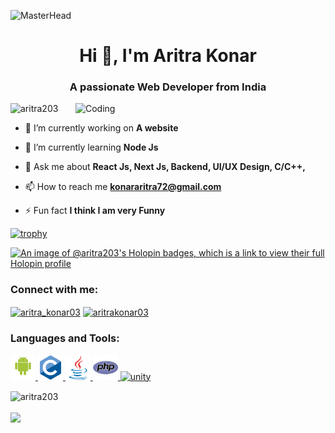![MasterHead](https://theacemakers.com/wp-content/uploads/2020/05/coustom-web.gif)
<h1 align="center">Hi 👋, I'm Aritra Konar</h1>
<h3 align="center">A passionate Web Developer from India</h3>
<img align="right" alt="Coding" width="400" src="https://cdn.dribbble.com/users/1162077/screenshots/3848914/programmer.gif">
<p align="left"> <img src="https://komarev.com/ghpvc/?username=aritra203&label=Profile%20views&color=0e75b6&style=flat" alt="aritra203" /> </p>

- 🔭 I’m currently working on **A website**

- 🌱 I’m currently learning **Node Js**

- 💬 Ask me about **React Js, Next Js, Backend, UI/UX Design, C/C++,**

- 📫 How to reach me **konararitra72@gmail.com**

- ⚡ Fun fact **I think I am very Funny**

[![trophy](https://github-profile-trophy.vercel.app/?username=Aritra203&theme=onedark)](https://github.com/Aritra203/github-profile-trophy)

[![An image of @aritra203's Holopin badges, which is a link to view their full Holopin profile](https://holopin.me/aritra203)](https://holopin.io/@aritra203)

<h3 align="left">Connect with me:</h3>
<p align="left">
<a href="https://instagram.com/aritra_konar03" target="blank"><img align="center" src="https://raw.githubusercontent.com/rahuldkjain/github-profile-readme-generator/master/src/images/icons/Social/instagram.svg" alt="aritra_konar03" height="30" width="40" /></a>
<a href="https://twitter.com/aritrakonar03" target="blank"><img align="center" src="https://raw.githubusercontent.com/rahuldkjain/github-profile-readme-generator/master/src/images/icons/Social/twitter.svg" alt="aritrakonar03" height="30" width="40" /></a>
              
</p>

<h3 align="left">Languages and Tools:</h3>
<p align="left"> <a href="https://developer.android.com" target="_blank" rel="noreferrer"> <img src="https://raw.githubusercontent.com/devicons/devicon/master/icons/android/android-original-wordmark.svg" alt="android" width="40" height="40"/> </a> <a href="https://www.cprogramming.com/" target="_blank" rel="noreferrer"> <img src="https://raw.githubusercontent.com/devicons/devicon/master/icons/c/c-original.svg" alt="c" width="40" height="40"/> </a> <a href="https://www.java.com" target="_blank" rel="noreferrer"> <img src="https://raw.githubusercontent.com/devicons/devicon/master/icons/java/java-original.svg" alt="java" width="40" height="40"/> </a> <a href="https://www.php.net" target="_blank" rel="noreferrer"> <img src="https://raw.githubusercontent.com/devicons/devicon/master/icons/php/php-original.svg" alt="php" width="40" height="40"/> </a> <a href="https://unity.com/" target="_blank" rel="noreferrer"> <img src="https://www.vectorlogo.zone/logos/unity3d/unity3d-icon.svg" alt="unity" width="40" height="40"/> </a> </p>

<p><img align="center" src="https://github-readme-stats.vercel.app/api/top-langs?username=aritra203&show_icons=true&locale=en&layout=compact" alt="aritra203" /></p>

<p><img align="center" src="https://api.githubtrends.io/user/svg/Aritra203/repos?time_range=one_year&theme=dark" /></p>
